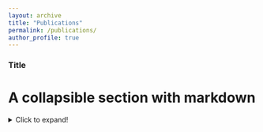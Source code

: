 ```yaml
---
layout: archive
title: "Publications"
permalink: /publications/
author_profile: true
---
```


### Title


# A collapsible section with markdown
<details>
  <summary>Click to expand!</summary>
  
  ## Heading
  1. A numbered
  2. list
     * With some
     * Sub bullets
</details>


